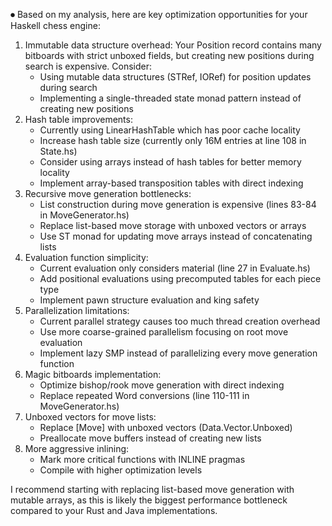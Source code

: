 ⏺ Based on my analysis, here are key optimization opportunities for your Haskell chess engine:

1. Immutable data structure overhead: Your Position record contains many bitboards with strict unboxed fields, but creating new positions during search is expensive. Consider:
    - Using mutable data structures (STRef, IORef) for position updates during search
    - Implementing a single-threaded state monad pattern instead of creating new positions
2. Hash table improvements:
    - Currently using LinearHashTable which has poor cache locality
    - Increase hash table size (currently only 16M entries at line 108 in State.hs)
    - Consider using arrays instead of hash tables for better memory locality
    - Implement array-based transposition tables with direct indexing
3. Recursive move generation bottlenecks:
    - List construction during move generation is expensive (lines 83-84 in MoveGenerator.hs)
    - Replace list-based move storage with unboxed vectors or arrays
    - Use ST monad for updating move arrays instead of concatenating lists
4. Evaluation function simplicity:
    - Current evaluation only considers material (line 27 in Evaluate.hs)
    - Add positional evaluations using precomputed tables for each piece type
    - Implement pawn structure evaluation and king safety
5. Parallelization limitations:
    - Current parallel strategy causes too much thread creation overhead
    - Use more coarse-grained parallelism focusing on root move evaluation
    - Implement lazy SMP instead of parallelizing every move generation function
6. Magic bitboards implementation:
    - Optimize bishop/rook move generation with direct indexing
    - Replace repeated Word conversions (line 110-111 in MoveGenerator.hs)
7. Unboxed vectors for move lists:
    - Replace [Move] with unboxed vectors (Data.Vector.Unboxed)
    - Preallocate move buffers instead of creating new lists
8. More aggressive inlining:
    - Mark more critical functions with INLINE pragmas
    - Compile with higher optimization levels

I recommend starting with replacing list-based move generation with mutable arrays, as this is likely the biggest performance bottleneck compared to your Rust and Java implementations.